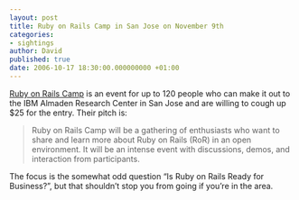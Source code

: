 ```yaml
---
layout: post
title: Ruby on Rails Camp in San Jose on November 9th
categories:
- sightings
author: David
published: true
date: 2006-10-17 18:30:00.000000000 +01:00
---
```

<p><a href="http://www.rubyonrailscamp.com/">Ruby on Rails Camp</a> is an event for up to 120 people who can make it out to the <span class="caps">IBM</span> Almaden Research Center in San Jose and are willing to cough up $25 for the entry. Their pitch is:</p>
<blockquote>Ruby on Rails Camp will be a gathering of enthusiasts who want to share and learn more about Ruby on Rails (RoR) in an open environment. It will be an intense event with discussions, demos, and interaction from participants.</blockquote>
<p>The focus is the somewhat odd question &#8220;Is Ruby on Rails Ready for Business?&#8221;, but that shouldn&#8217;t stop you from going if you&#8217;re in the area.</p>